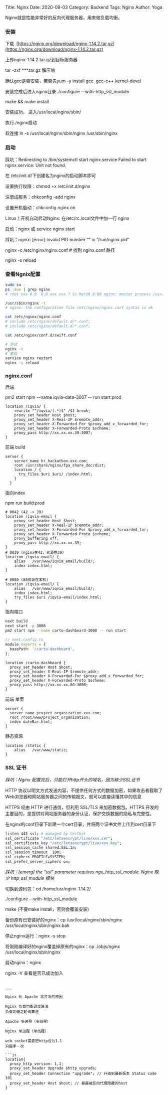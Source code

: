 Title: Nginx
Date: 2020-08-03
Category: Backend
Tags: Nginx
Author: Yoga

Nginx就是性能非常好的反向代理服务器，用来做负载均衡。

### 安装

下载  [https://nginx.org/download/nginx-1.14.2.tar.gz](https://nginx.org/download/nginx-1.14.2.tar.gz) 

上传nginx-1.14.2.tar.gz到目标服务器

tar -zxf ***.tar.gz 解压缩

确认gcc是否安装，若否先yum -y install gcc  gcc-c++ kernel-devel

安装完成后进入nginx目录 ./configure --with-http_ssl_module

make && make install

安装成功， 进入/usr/local/nginx/sbin/

执行./nginx启动

软连接 ln -s /usr/local/nginx/sbin/nginx /usr/sbin/nginx

### 启动

踩坑：Redirecting to /bin/systemctl start nginx.service Failed to start nginx.service: Unit not found.

在 /etc/init.d/下创建名为nginx的启动脚本即可

设置执行权限：chmod +x /etc/init.d/nginx

注册成服务：chkconfig -add nginx

设置开机启动：chkconfig nginx on

Linux上开机自动启动Nginx: 在/etc/rc.local文件中加一行 nginx

启动：nginx 或 service nginx start

踩坑：nginx: [error] invalid PID number “” in “/run/nginx.pid”

nginx -c /etc/nginx/nginx.conf # 找到 nginx.conf 路径

nginx -s reload

### 查看Ngnix配置
```bash
sudo su -
ps -aux | grep nginx
# root xxx 0.0  0.0 xxx xxx ? Ss Mar19 0:00 nginx: master process /usr/sbin/nginx

/usr/sbin/nginx -t
# nginx: the configuration file /etc/nginx/nginx.conf syntax is ok

cat /etc/nginx/nginx.conf
# include /etc/nginx/default.d/*.conf;
# include /etc/nginx/default.d/*.conf;

cat /etc/nginx/conf.d/swift.conf
```

```bash
# 测试
nginx -t
# 重启
service nginx restart
nginx -s reload
```

### nginx.conf

后端

pm2 start npm --name iqvia-data-3007 -- run start:prod
```
location /iqvia/ {
    rewrite "^/iqvia/(.*)$" /$1 break;
    proxy_set_header Host $host;
    proxy_set_header X-Real-IP $remote_addr;
    proxy_set_header X-Forwarded-For $proxy_add_x_forwarded_for;
    proxy_set_header X-Forwarded-Proto $scheme;
    proxy_pass http://xx.xx.xx.39:3007;
}
```

前端 build
```
server {
    server_name hr_hackathon.xxx.com;
    root /usr/share/nginx/fpa_share_doc/dist;
    location / {
      try_files $uri $uri/ /index.html;
    }
  }
```
指向index

npm run build:prod
```
# 0042 (42 -> 39)
location /iqvia-email {
    proxy_set_header Host $host;
    proxy_set_header X-Real-IP $remote_addr;
    proxy_set_header X-Forwarded-For $proxy_add_x_forwarded_for;
    proxy_set_header X-Forwarded-Proto $scheme;
    proxy_buffering off;
    proxy_pass http://xx.xx.xx.39;
}
# 0039 (nginx在42，资源在39)
location /iqvia-email/ {
    alias   /var/www/iqvia_email/build/;
    index index.html;
}

# 0080 (80资源在本机)
location /iqvia-email/ {
    alias   /var/www/iqvia_email/build/;
    index index.html;
    try_files $uri /iqvia-email/index.html;
}
```
指向端口

```bash
next build
next start -p 3008
pm2 start npm --name carto-dashboard-3008 -- run start
```
```ts
// next.config.ts
module.exports = {
  basePath: '/carto-dashboard',
};
```
```
location /carto-dashboard {
  proxy_set_header Host $host;
  proxy_set_header X-Real-IP $remote_addr;
  proxy_set_header X-Forwarded-For $proxy_add_x_forwarded_for;
  proxy_set_header X-Forwarded-Proto $scheme;
  proxy_pass http://xx.xx.xx.80:3008;
}
```
前端 单页
```
server {
  server_name project_organization.xxx.com;
  root /root/www/project_organization;
  index dateBar.html;
}
```
静态资源

```
location /static {
    alias   /var/www/static;
}
```

### SSL 证书

_踩坑：Nginx 配置完后，只能打开http开头的域名，因为缺少SSL证书_

HTTP 协议以明文方式发送内容，不提供任何方式的数据加密，如果攻击者截取了Web浏览器和网站服务器之间的传输报文，就可以直接读懂其中的信息

HTTPS 经由 HTTP 进行通信，但利用 SSL/TLS 来加密数据包。HTTPS 开发的主要目的，是提供对网站服务器的身份认证，保护交换数据的隐私与完整性。

在nginx的conf目录下新建一个cert目录，并将两个证书文件上传到cert目录下

```bash
listen 443 ssl; # managed by Certbot
ssl_certificate "/etc/letsencrypt/live/xxx.cer";
ssl_certificate_key "/etc/letsencrypt/live/xxx.key";
ssl_session_cache shared:SSL:1m;
ssl_session_timeout  10m;
ssl_ciphers PROFILE=SYSTEM;
ssl_prefer_server_ciphers on;
```

_踩坑：[emerg] the "ssl" parameter requires ngx_http_ssl_module. Nginx 缺少 http_ssl_module 模块_

切换到源码包：cd /home/usr/nginx-1.14.2/

./configure --with-http_ssl_module

make (不要make install，否则会覆盖安装)

备份原有已安装好的nginx：cp /usr/local/nginx/sbin/nginx /usr/local/nginx/sbin/nginx.bak

停止nginx运行：nginx -s stop

将刚刚编译好的nginx覆盖掉原有的nginx：cp ./objs/nginx /usr/local/nginx/sbin/nginx

启动nginx：nginx

nginx -V 查看是否已成功加入
```

___

Nginx 比 Apache 高并发的原因

Nginx 负载均衡调度算法
负载均衡之轮询算法

Apache 多进程（多线程）

Nginx 单进程（单线程）

web socket需要把http设为1.1
只握手一次

```js
location{
  proxy_http_version: 1,1;
  proxy_set_header Upgrade $http_upgrade;
  proxy_set_header Connection "upgrade"; // 升级到最新版本 Status code 101
  proxy_set_header Host $host; // 暴露被反向代理隐藏的host
}
```